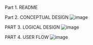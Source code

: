 Part 1. README


Part 2. CONCEPTUAL DESIGN 
![image](https://user-images.githubusercontent.com/105135459/206810912-ba89e719-caa1-4c63-a2b3-6edba382f9ae.png)

PART 3. LOGICAL DESIGN
![image](https://user-images.githubusercontent.com/105135459/206810901-dbd3e428-1910-42e5-a244-9335dfe81e6f.png)

PART 4. USER FLOW
![image](https://user-images.githubusercontent.com/105135459/206810922-b5b00fbb-a426-452c-a55f-86799b436e2c.png)
